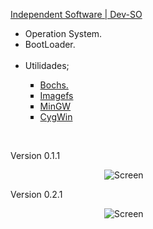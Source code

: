 <a href="http://www.independent-software.com/operating-system-development.html/" target="_blank">Independent Software | Dev-SO</a>

<ul>
  <li>Operation System.</li>
  <li>BootLoader.</li>
  <br/>
  <li>Utilidades;</li>
  <ul type="square">
    <li><a href="http://bochs.sourceforge.net/" target="_blank">Bochs.</a></li>
    <li><a href="http://www.independent-software.com/assets/osdev/imagefs.exe" target="_blank">Imagefs</a></li>
    <li><a href="http://sourceforge.net/projects/mingw/files/" target="_blank">MinGW</a></li>
    <li><a href="http://www.cygwin.com/" target="_blank">CygWin</a></li>
  </ul>
</ul>
<br/>
<p>Version 0.1.1</p>
<img style="margin-left: 150px" src="https://i.imgur.com/7gy23iP.png" alt="Screen"/>
<p>Version 0.2.1</p>
<img style="margin-left: 150px" src="https://i.imgur.com/2MWGWhp.png" alt="Screen"/>


